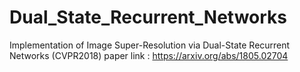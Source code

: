 # Dual_State_Recurrent_Networks
Implementation of Image Super-Resolution via Dual-State Recurrent Networks (CVPR2018)
paper link : https://arxiv.org/abs/1805.02704
